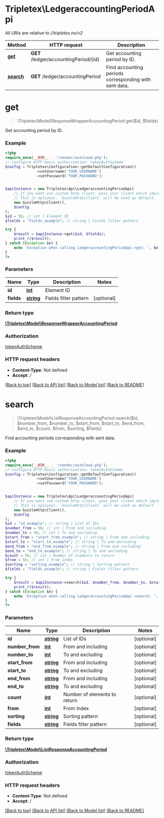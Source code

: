 # Tripletex\LedgeraccountingPeriodApi

All URIs are relative to *//tripletex.no/v2*

Method | HTTP request | Description
------------- | ------------- | -------------
[**get**](LedgeraccountingPeriodApi.md#get) | **GET** /ledger/accountingPeriod/{id} | Get accounting period by ID.
[**search**](LedgeraccountingPeriodApi.md#search) | **GET** /ledger/accountingPeriod | Find accounting periods corresponding with sent data.

# **get**
> \Tripletex\Model\ResponseWrapperAccountingPeriod get($id, $fields)

Get accounting period by ID.

### Example
```php
<?php
require_once(__DIR__ . '/vendor/autoload.php');
// Configure HTTP basic authorization: tokenAuthScheme
$config = Tripletex\Configuration::getDefaultConfiguration()
              ->setUsername('YOUR_USERNAME')
              ->setPassword('YOUR_PASSWORD');


$apiInstance = new Tripletex\Api\LedgeraccountingPeriodApi(
    // If you want use custom http client, pass your client which implements `GuzzleHttp\ClientInterface`.
    // This is optional, `GuzzleHttp\Client` will be used as default.
    new GuzzleHttp\Client(),
    $config
);
$id = 56; // int | Element ID
$fields = "fields_example"; // string | Fields filter pattern

try {
    $result = $apiInstance->get($id, $fields);
    print_r($result);
} catch (Exception $e) {
    echo 'Exception when calling LedgeraccountingPeriodApi->get: ', $e->getMessage(), PHP_EOL;
}
?>
```

### Parameters

Name | Type | Description  | Notes
------------- | ------------- | ------------- | -------------
 **id** | [**int**](../Model/.md)| Element ID |
 **fields** | [**string**](../Model/.md)| Fields filter pattern | [optional]

### Return type

[**\Tripletex\Model\ResponseWrapperAccountingPeriod**](../Model/ResponseWrapperAccountingPeriod.md)

### Authorization

[tokenAuthScheme](../../README.md#tokenAuthScheme)

### HTTP request headers

 - **Content-Type**: Not defined
 - **Accept**: */*

[[Back to top]](#) [[Back to API list]](../../README.md#documentation-for-api-endpoints) [[Back to Model list]](../../README.md#documentation-for-models) [[Back to README]](../../README.md)

# **search**
> \Tripletex\Model\ListResponseAccountingPeriod search($id, $number_from, $number_to, $start_from, $start_to, $end_from, $end_to, $count, $from, $sorting, $fields)

Find accounting periods corresponding with sent data.

### Example
```php
<?php
require_once(__DIR__ . '/vendor/autoload.php');
// Configure HTTP basic authorization: tokenAuthScheme
$config = Tripletex\Configuration::getDefaultConfiguration()
              ->setUsername('YOUR_USERNAME')
              ->setPassword('YOUR_PASSWORD');


$apiInstance = new Tripletex\Api\LedgeraccountingPeriodApi(
    // If you want use custom http client, pass your client which implements `GuzzleHttp\ClientInterface`.
    // This is optional, `GuzzleHttp\Client` will be used as default.
    new GuzzleHttp\Client(),
    $config
);
$id = "id_example"; // string | List of IDs
$number_from = 56; // int | From and including
$number_to = 56; // int | To and excluding
$start_from = "start_from_example"; // string | From and including
$start_to = "start_to_example"; // string | To and excluding
$end_from = "end_from_example"; // string | From and including
$end_to = "end_to_example"; // string | To and excluding
$count = 56; // int | Number of elements to return
$from = 56; // int | From index
$sorting = "sorting_example"; // string | Sorting pattern
$fields = "fields_example"; // string | Fields filter pattern

try {
    $result = $apiInstance->search($id, $number_from, $number_to, $start_from, $start_to, $end_from, $end_to, $count, $from, $sorting, $fields);
    print_r($result);
} catch (Exception $e) {
    echo 'Exception when calling LedgeraccountingPeriodApi->search: ', $e->getMessage(), PHP_EOL;
}
?>
```

### Parameters

Name | Type | Description  | Notes
------------- | ------------- | ------------- | -------------
 **id** | [**string**](../Model/.md)| List of IDs | [optional]
 **number_from** | [**int**](../Model/.md)| From and including | [optional]
 **number_to** | [**int**](../Model/.md)| To and excluding | [optional]
 **start_from** | [**string**](../Model/.md)| From and including | [optional]
 **start_to** | [**string**](../Model/.md)| To and excluding | [optional]
 **end_from** | [**string**](../Model/.md)| From and including | [optional]
 **end_to** | [**string**](../Model/.md)| To and excluding | [optional]
 **count** | [**int**](../Model/.md)| Number of elements to return | [optional]
 **from** | [**int**](../Model/.md)| From index | [optional]
 **sorting** | [**string**](../Model/.md)| Sorting pattern | [optional]
 **fields** | [**string**](../Model/.md)| Fields filter pattern | [optional]

### Return type

[**\Tripletex\Model\ListResponseAccountingPeriod**](../Model/ListResponseAccountingPeriod.md)

### Authorization

[tokenAuthScheme](../../README.md#tokenAuthScheme)

### HTTP request headers

 - **Content-Type**: Not defined
 - **Accept**: */*

[[Back to top]](#) [[Back to API list]](../../README.md#documentation-for-api-endpoints) [[Back to Model list]](../../README.md#documentation-for-models) [[Back to README]](../../README.md)

